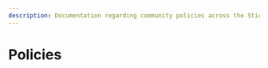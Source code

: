 ```yaml
---
description: Documentation regarding community policies across the StickPage Community
---
```


# Policies

